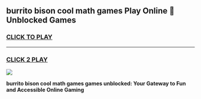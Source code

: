 
## burrito bison cool math games Play Online 👋 Unblocked Games
<h3>
<a href="https://news.freeplayer.one?title=burrito_bison_cool_math_games&ref=17CMG">CLICK TO PLAY</a></h3>
<hr>

<h3>
<a href="https://news.freeplayer.one?title=burrito_bison_cool_math_games&ref=17CMG">CLICK 2 PLAY</a>
  
</h3>

<a href="https://news.freeplayer.one?title=burrito_bison_cool_math_games&ref=17CMG/"><img src="https://clearcache.store/games.png"></a>


**burrito bison cool math games games unblocked: Your Gateway to Fun and Accessible Online Gaming**
